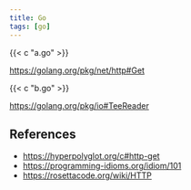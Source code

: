 ```yaml
---
title: Go
tags: [go]
---
```


{{< c "a.go" >}}

<https://golang.org/pkg/net/http#Get>

{{< c "b.go" >}}

<https://golang.org/pkg/io#TeeReader>

## References

- <https://hyperpolyglot.org/c#http-get>
- <https://programming-idioms.org/idiom/101>
- <https://rosettacode.org/wiki/HTTP>
